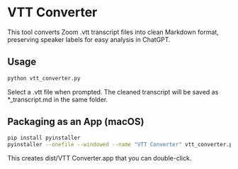 # VTT Converter

This tool converts Zoom .vtt transcript files into clean Markdown format, preserving speaker labels for easy analysis in ChatGPT.

## Usage
```bash
python vtt_converter.py
```

Select a .vtt file when prompted. The cleaned transcript will be saved as *_transcript.md in the same folder.

## Packaging as an App (macOS)
```bash
pip install pyinstaller
pyinstaller --onefile --windowed --name "VTT Converter" vtt_converter.py
```

This creates dist/VTT Converter.app that you can double-click.

